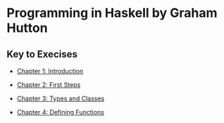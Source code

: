 # Programming in Haskell by Graham Hutton

## Key to Execises

- [Chapter 1: Introduction](01-introduction/readme.md)

- [Chapter 2: First Steps](02-first-steps/readme.md)

- [Chapter 3: Types and Classes](03-types-and-classes/readme.md)

- [Chapter 4: Defining Functions](04-defining-functions/readme.md)
